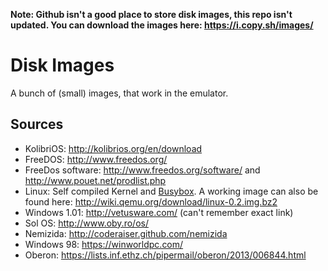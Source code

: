 **Note: Github isn't a good place to store disk images, this repo isn't
updated. You can download the images here: https://i.copy.sh/images/**

Disk Images
=

A bunch of (small) images, that work in the emulator.

Sources
-

- KolibriOS: http://kolibrios.org/en/download
- FreeDOS: http://www.freedos.org/
- FreeDos software: http://www.freedos.org/software/ and http://www.pouet.net/prodlist.php
- Linux: Self compiled Kernel and [Busybox](http://www.busybox.net/). A working
  image can also be found here: http://wiki.qemu.org/download/linux-0.2.img.bz2
- Windows 1.01: http://vetusware.com/ (can't remember exact link)
- Sol OS: http://www.oby.ro/os/
- Nemizida: http://coderaiser.github.com/nemizida
- Windows 98: https://winworldpc.com/
- Oberon: https://lists.inf.ethz.ch/pipermail/oberon/2013/006844.html
